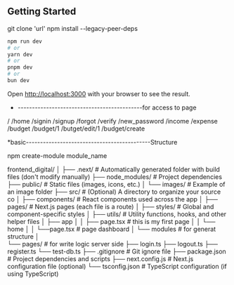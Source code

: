 
## Getting Started

git clone 'url'
npm install --legacy-peer-deps

```bash
npm run dev
# or
yarn dev
# or
pnpm dev
# or
bun dev
```

Open [http://localhost:3000](http://localhost:3000) with your browser to see the result.
* --------------------------------------------for access to page

/
/home
/signin
/signup
/forgot
/verify
/new_password
/income
/expense
/budget
/budget/1
/butget/edit/1
/budget/create

*basic--------------------------------------------Structure

npm create-module module_name

frontend_digital/
│
├── .next/                # Automatically generated folder with build files (don't modify manually)
├── node_modules/         # Project dependencies
├── public/               # Static files (images, icons, etc.)
│   └── images/           # Example of an image folder
├── src/                  # (Optional) A directory to organize your source co
│   ├── components/       # React components used across the app
│   ├── pages/            # Next.js pages (each file is a route)
│   ├── styles/           # Global and component-specific styles
│   ├── utils/            # Utility functions, hooks, and other helper files
│   ├── app
│   │   ├── page.tsx      # this is my first page
│   │   └── home
│   │       └──page.tsx   # page dashboard
│   └── modules           # for generat structure
│   
└── pages/                # for write logic server side
    ├── login.ts
    ├── logout.ts
    ├── register.ts
    └── test-db.ts
├── .gitignore            # Git ignore file
├── package.json          # Project dependencies and scripts
├── next.config.js        # Next.js configuration file (optional)
└── tsconfig.json         # TypeScript configuration (if using TypeScript)



           




